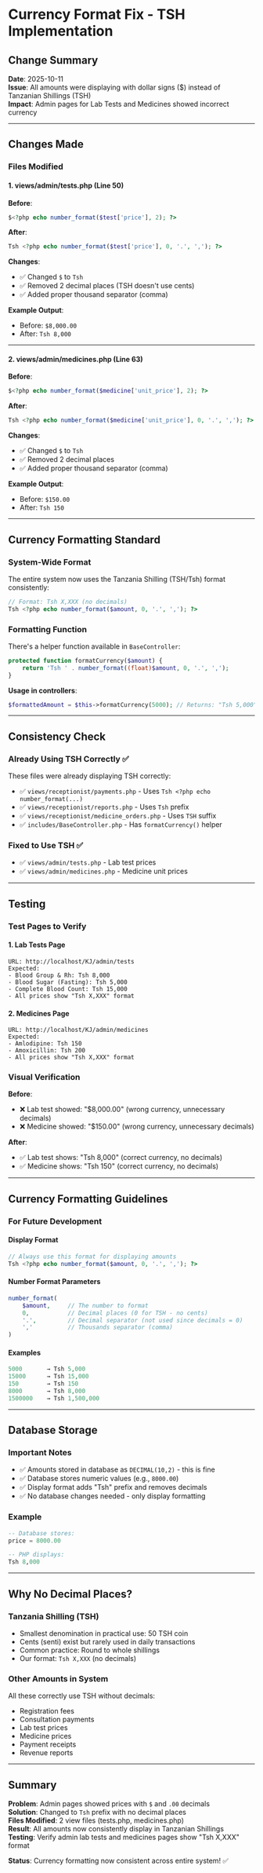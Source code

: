 # Currency Format Fix - TSH Implementation

## Change Summary
**Date**: 2025-10-11  
**Issue**: All amounts were displaying with dollar signs ($) instead of Tanzanian Shillings (TSH)  
**Impact**: Admin pages for Lab Tests and Medicines showed incorrect currency

---

## Changes Made

### Files Modified

#### 1. **views/admin/tests.php** (Line 50)
**Before**:
```php
$<?php echo number_format($test['price'], 2); ?>
```

**After**:
```php
Tsh <?php echo number_format($test['price'], 0, '.', ','); ?>
```

**Changes**:
- ✅ Changed `$` to `Tsh`
- ✅ Removed 2 decimal places (TSH doesn't use cents)
- ✅ Added proper thousand separator (comma)

**Example Output**:
- Before: `$8,000.00`
- After: `Tsh 8,000`

---

#### 2. **views/admin/medicines.php** (Line 63)
**Before**:
```php
$<?php echo number_format($medicine['unit_price'], 2); ?>
```

**After**:
```php
Tsh <?php echo number_format($medicine['unit_price'], 0, '.', ','); ?>
```

**Changes**:
- ✅ Changed `$` to `Tsh`
- ✅ Removed 2 decimal places
- ✅ Added proper thousand separator (comma)

**Example Output**:
- Before: `$150.00`
- After: `Tsh 150`

---

## Currency Formatting Standard

### System-Wide Format
The entire system now uses the Tanzania Shilling (TSH/Tsh) format consistently:

```php
// Format: Tsh X,XXX (no decimals)
Tsh <?php echo number_format($amount, 0, '.', ','); ?>
```

### Formatting Function
There's a helper function available in `BaseController`:

```php
protected function formatCurrency($amount) {
    return 'Tsh ' . number_format((float)$amount, 0, '.', ',');
}
```

**Usage in controllers**:
```php
$formattedAmount = $this->formatCurrency(5000); // Returns: "Tsh 5,000"
```

---

## Consistency Check

### Already Using TSH Correctly ✅
These files were already displaying TSH correctly:
- ✅ `views/receptionist/payments.php` - Uses `Tsh <?php echo number_format(...)`
- ✅ `views/receptionist/reports.php` - Uses `Tsh` prefix
- ✅ `views/receptionist/medicine_orders.php` - Uses `TSH` suffix
- ✅ `includes/BaseController.php` - Has `formatCurrency()` helper

### Fixed to Use TSH ✅
- ✅ `views/admin/tests.php` - Lab test prices
- ✅ `views/admin/medicines.php` - Medicine unit prices

---

## Testing

### Test Pages to Verify

#### 1. **Lab Tests Page**
```
URL: http://localhost/KJ/admin/tests
Expected: 
- Blood Group & Rh: Tsh 8,000
- Blood Sugar (Fasting): Tsh 5,000
- Complete Blood Count: Tsh 15,000
- All prices show "Tsh X,XXX" format
```

#### 2. **Medicines Page**
```
URL: http://localhost/KJ/admin/medicines
Expected:
- Amlodipine: Tsh 150
- Amoxicillin: Tsh 200
- All prices show "Tsh X,XXX" format
```

### Visual Verification
**Before**:
- ❌ Lab test showed: "$8,000.00" (wrong currency, unnecessary decimals)
- ❌ Medicine showed: "$150.00" (wrong currency, unnecessary decimals)

**After**:
- ✅ Lab test shows: "Tsh 8,000" (correct currency, no decimals)
- ✅ Medicine shows: "Tsh 150" (correct currency, no decimals)

---

## Currency Formatting Guidelines

### For Future Development

#### Display Format
```php
// Always use this format for displaying amounts
Tsh <?php echo number_format($amount, 0, '.', ','); ?>
```

#### Number Format Parameters
```php
number_format(
    $amount,     // The number to format
    0,           // Decimal places (0 for TSH - no cents)
    '.',         // Decimal separator (not used since decimals = 0)
    ','          // Thousands separator (comma)
)
```

#### Examples
```php
5000       → Tsh 5,000
15000      → Tsh 15,000
150        → Tsh 150
8000       → Tsh 8,000
1500000    → Tsh 1,500,000
```

---

## Database Storage

### Important Notes
- ✅ Amounts stored in database as `DECIMAL(10,2)` - this is fine
- ✅ Database stores numeric values (e.g., `8000.00`)
- ✅ Display format adds "Tsh" prefix and removes decimals
- ✅ No database changes needed - only display formatting

### Example
```sql
-- Database stores:
price = 8000.00

-- PHP displays:
Tsh 8,000
```

---

## Why No Decimal Places?

### Tanzania Shilling (TSH)
- Smallest denomination in practical use: 50 TSH coin
- Cents (senti) exist but rarely used in daily transactions
- Common practice: Round to whole shillings
- Our format: `Tsh X,XXX` (no decimals)

### Other Amounts in System
All these correctly use TSH without decimals:
- Registration fees
- Consultation payments
- Lab test prices
- Medicine prices
- Payment receipts
- Revenue reports

---

## Summary

**Problem**: Admin pages showed prices with `$` and `.00` decimals  
**Solution**: Changed to `Tsh` prefix with no decimal places  
**Files Modified**: 2 view files (tests.php, medicines.php)  
**Result**: All amounts now consistently display in Tanzanian Shillings  
**Testing**: Verify admin lab tests and medicines pages show "Tsh X,XXX" format

**Status**: Currency formatting now consistent across entire system! ✅
